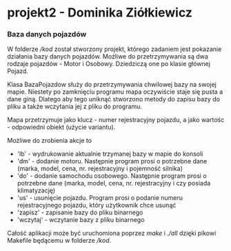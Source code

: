 # projekt2 - Dominika Ziółkiewicz
### Baza danych pojazdów 
W folderze */kod* został stworzony projekt, którego zadaniem jest pokazanie działania bazy danych pojazdów. Możliwe do przetrzymywania są dwa rodzaje pojazdów - Motor i Osobowy. Dziedziczą one po klasie głównej Pojazd. 

Klasa BazaPojazdow służy do przetrzymywania chwilowej bazy na swojej mapie. Niestety po zamknięciu programu mapa oczywiście staje się pusta a dane giną. Dlatego aby tego uniknąć stworzono metody do zapisu bazy do pliku a także wczytania jej z pliku do programu. 

Mapa przetrzymuje jako klucz - numer rejestracyjny pojazdu, a jako wartośc - odpowiedni obiekt (użycie variantu).

Możliwe do zrobienia akcje to

- 'lb' - wydrukowanie aktualnie trzymanej bazy w mapie do konsoli
- 'dm' - dodanie motoru. Następnie program prosi o potrzebne dane (marka, model, cena, nr. rejestracyjny i pojemność silnika)
- 'do' - dodanie samochodu osobowego. Następnie program prosi o potrzebne dane (marka, model, cena, nr. rejestracyjny i czy posiada klimatyzację)
- 'us' - usunięcie pojazdu. Program prosi o podanie numeru rejestracyjnego pojazdu, który użytkownik chce usunąć
- 'zapisz' - zapisanie bazy do pliku binarnego
- 'wczytaj' - wczytanie bazy z pliku binarnego

Całość aplikacji może być uruchomiona poprzez *make* i *./all* dzięki pikowi Makefile będącemu w folderze */kod*.